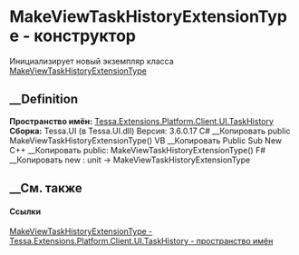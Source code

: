 # MakeViewTaskHistoryExtensionType - конструктор
Инициализирует новый экземпляр класса
[MakeViewTaskHistoryExtensionType](T_Tessa_Extensions_Platform_Client_UI_TaskHistory_MakeViewTaskHistoryExtensionType.htm)
##  __Definition
 **Пространство имён:**
[Tessa.Extensions.Platform.Client.UI.TaskHistory](N_Tessa_Extensions_Platform_Client_UI_TaskHistory.htm)  
 **Сборка:** Tessa.UI (в Tessa.UI.dll) Версия: 3.6.0.17
C# __Копировать
     public MakeViewTaskHistoryExtensionType()
VB __Копировать
     Public Sub New
C++ __Копировать
     public:
    MakeViewTaskHistoryExtensionType()
F# __Копировать
     new : unit -> MakeViewTaskHistoryExtensionType
##  __См. также
#### Ссылки
[MakeViewTaskHistoryExtensionType -
](T_Tessa_Extensions_Platform_Client_UI_TaskHistory_MakeViewTaskHistoryExtensionType.htm)
[Tessa.Extensions.Platform.Client.UI.TaskHistory - пространство
имён](N_Tessa_Extensions_Platform_Client_UI_TaskHistory.htm)
